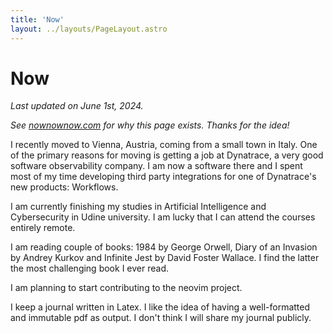 ```yaml
---
title: 'Now'
layout: ../layouts/PageLayout.astro
---
```


# Now

_Last updated on June 1st, 2024._

_See [nownownow.com](https://nownownow.com) for why this page exists. Thanks for the idea!_

I recently moved to Vienna, Austria, coming from a small town in Italy. One of the primary reasons for moving is getting a job at Dynatrace, a very good software observability company. I am now a software there and I spent most of my time developing third party integrations for one of Dynatrace's new products: Workflows.

I am currently finishing my studies in Artificial Intelligence and Cybersecurity in Udine university. I am lucky that I can attend the courses entirely remote.

I am reading couple of books: 1984 by George Orwell, Diary of an Invasion by Andrey Kurkov and Infinite Jest by David Foster Wallace. I find the latter the most challenging book I ever read.

I am planning to start contributing to the neovim project.

I keep a journal written in Latex. I like the idea of having a well-formatted and immutable pdf as output. I don't think I will share my journal publicly.
